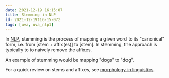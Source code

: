 ```yaml
---
date: 2021-12-19 16:15:07
title: Stemming in NLP
id: 2021-12-19t16-15-07z
tags: [uva, uva_nlp1]
---
```


In [NLP](./2021-12-20t10-52-27z.md), stemming is the process of mapping a given
word to its "canonical" form, i.e. from [stem + affix(es)] to [stem]. In
stemming, the approach is typically to to naively remove the affixes.

An example of stemming would be mapping "dogs" to "dog".

For a quick review on stems and affixes, see
[morphology in linguistics](./2021-12-19t15-59-10z.md).
